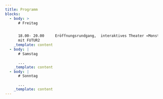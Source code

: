 ```yaml
---
title: Programm
blocks:
  - body: >
      # Freitag


      18.00- 20.00     Eröffnungsrundgang,  interaktives Theater «Monstaschule»
      mit FUTUR2
    _template: content
  - body: |
      # Samstag

      ...
    _template: content
  - body: |
      # Sonntag

      ...
    _template: content
---
```





